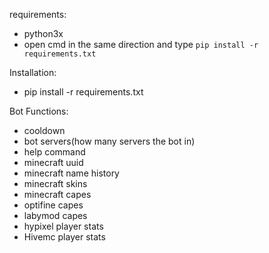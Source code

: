 requirements:
- python3x
- open cmd in the same direction and type
``pip install -r requirements.txt``


Installation:
- pip install -r requirements.txt

Bot Functions:
- cooldown
- bot servers(how many servers the bot in)
- help command
- minecraft uuid
- minecraft name history
- minecraft skins
- minecraft capes
- optifine capes
- labymod capes
- hypixel player stats
- Hivemc player stats
